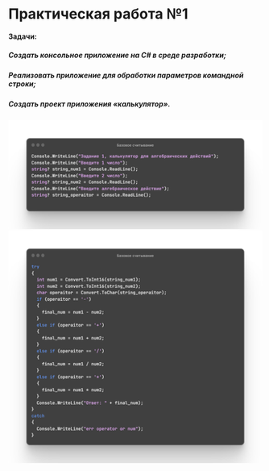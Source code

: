 # Практическая работа №1

**Задачи:**
##### Создать консольное приложение на C# в среде разработки;
##### Реализовать приложение для обработки параметров командной строки;
##### Создать проект приложения «калькулятор».

![alt text](https://github.com/Alex5200/Practic-1-/blob/main/block1.png)
![alt text](https://github.com/Alex5200/Practic-1-/blob/main/block2.png)
